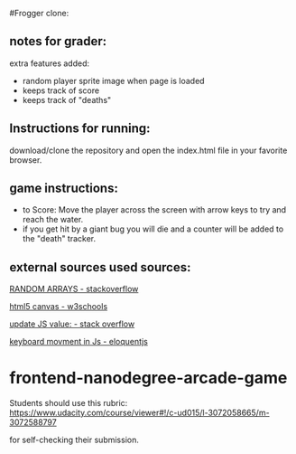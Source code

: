 #Frogger clone:

## notes for grader:
extra features added:

* random player sprite image when page is loaded
* keeps track of score
* keeps track of "deaths"

## Instructions for running:
download/clone the repository and open the index.html file in your favorite browser.

## game instructions:
* to Score: Move the player across the screen with arrow keys to try and reach the water.
* if you get hit by a giant bug you will die and a counter will be added to the "death" tracker.


## external sources used sources:
[RANDOM ARRAYS - stackoverflow](http://stackoverflow.com/questions/5915096/get-random-item-from-javascript-array)

[html5 canvas - w3schools](http://www.w3schools.com/html/html5_canvas.asp)

[update JS value: - stack overflow](http://stackoverflow.com/questions/7764154/pass-a-javascript-variable-value-into-input-type-hidden-value)

[keyboard movment in Js - eloquentjs](http://eloquentjavascript.net/15_game.html)

frontend-nanodegree-arcade-game
===============================

Students should use this rubric: https://www.udacity.com/course/viewer#!/c-ud015/l-3072058665/m-3072588797

for self-checking their submission.